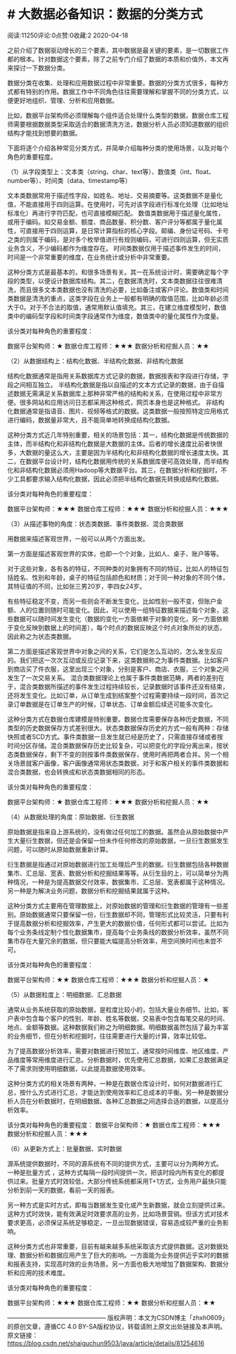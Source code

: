 # # 大数据必备知识：数据的分类方式
阅读:11250评论:0点赞:0收藏:2 2020-04-18

之前介绍了数据驱动增长的三个要素，其中数据是最关键的要素，是一切数据工作都的根本。针对数据这个要素，除了之前专门介绍了数据的本质和价值外，本文再来探讨一下数据分类。

数据分类在收集、处理和应用数据过程中非常重要。数据的分类方式很多，每种方式都有特别的作用。数据工作中不同角色往往需要理解和掌握不同的分类方式，以便更好地组织、管理、分析和应用数据。

比如，数据平台架构师必须理解每个组件适合处理什么类型的数据，数据仓库工程师需要根据数据类型采取适合的数据清洗方法，数据分析人员必须知道数据的组织结构才能找到想要的数据。

下面将逐个介绍各种常见分类方式，并简单介绍每种分类的使用场景，以及对每个角色的重要程度。

（1）从字段类型上：文本类（string、char、text等）、数值类（int、float、number等）、时间类（data、timestamp等）

文本类数据常用于描述性字段，如姓名、地址、交易摘要等。这类数据不是量化值，不能直接用于四则运算。在使用时，可先对该字段进行标准化处理（比如地址标准化）再进行字符匹配，也可直接模糊匹配。
数值类数据用于描述量化属性，或用于编码。如交易金额、额度、商品数量、积分数、客户评分等都属于量化属性，可直接用于四则运算，是日常计算指标的核心字段。邮编、身份证号码、卡号之类的则属于编码，是对多个枚举值进行有规则编码，可进行四则运算，但无实质业务含义，不少编码都作为维度存在。
时间类数据仅用于描述事件发生的时间，时间是一个非常重要的维度，在业务统计或分析中非常重要。

这种分类方式是最基本的，和很多场景有关。其一在系统设计时，需要确定每个字段的类型，以便设计数据库结构。其二，在数据清洗时，文本类数据往往很难清洗，而且很多文本类数据也没有清洗的必要，比如备注或客户评论。数值类和时间类数据是清洗的重点，这类字段在业务上一般都有明确的取值范围，比如年龄必须大于0。对于不合法的取值，通常用默认值填充。其三，在建立维度模型时，数值类中的编码型字段和时间类字段通常作为维度，数值类中的量化属性作为度量。

该分类对每种角色的重要程度：

数据平台架构师：★
数据仓库工程师：★★★
数据分析和挖掘人员：★★

（2）从数据结构上：结构化数据、半结构化数据、非结构化数据

结构化数据通常是指用关系数据库方式记录的数据，数据按表和字段进行存储，字段之间相互独立。
半结构化数据是指以自描述的文本方式记录的数据，由于自描述数据无需满足关系数据库上那种非常严格的结构和关系，在使用过程中非常方便。很多网站和应用访问日志都采用这种格式，网页本身也是这种格式。
非结构化数据通常是指语音、图片、视频等格式的数据。这类数据一般按照特定应用格式进行编码，数据量非常大，且不能简单地转换成结构化数据。

这种分类方式近几年特别重要，相关的场景包括：其一，结构化数据是传统数据的主体，而半结构化和非结构化数据是大数据的主体。后者的增长速度比前者快很多，大数据的量这么大，主要是因为半结构化和非结构化数据的增长速度太快。其二，在数据平台设计时，结构化数据用传统的关系数据库便可高效处理，而半结构化和非结构化数据必须用Hadoop等大数据平台。其三，在数据分析和挖掘时，不少工具都要求输入结构化数据，因此必须把半结构化数据先转换成结构化数据。

该分类对每种角色的重要程度：

数据平台架构师：★★★
数据仓库工程师：★★★
数据分析和挖掘人员：★★★

（3）从描述事物的角度：状态类数据、事件类数据、混合类数据

用数据来描述客观世界，一般可以从两个方面出发。

第一方面是描述客观世界的实体，也即一个个对象，比如人、桌子、账户等等。

对于这些对象，各有各的特征，不同种类的对象拥有不同的特征，比如人的特征包括姓名、性别和年龄，桌子的特征包括颜色和材质；对于同一种对象的不同个体，其特征值的不同，比如张三男20岁，李四女24岁。

有些特征稳定不变，而另一些则会不断发生变化，比如性别一般不变，但账户金额、人的位置则随时可能变化。因此，可以使用一组特征数据来描述每个对象，这些数据可以随时间发生变化（数据的变化一方面依赖于对象的变化，另一方面依赖于变化反映到数据上的时间差），每个时点的数据反映这个时点对象所处的状态，因此称之为状态类数据。

第二方面是描述客观世界中对象之间的关系，它们是怎么互动的，怎么发生反应的。我们把这一次次互动或反应记录下来，这类数据称之为事件类数据。比如客户到商店买了件衣服，这里出现三个对象，分别是客户、商店、衣服，三个对象之间发生了一次交易关系。
混合类数据理论上也属于事件类数据范畴，两者的差别在于，混合类数据所描述的事件发生过程持续较长，记录数据时该事件还没有结束，还将发生变化。比如订单，从订单生成到结案整个过程需要持续一段时间，首次记录订单数据是在订单生产的时候，订单状态、订单金额后续还可能多次变化。

这种分类方式在数据仓库建模是特别重要。数据仓库需要保存各种历史数据，不同类型的历史数据保存方式差别很大。状态类数据保存历史的方式一般有两种：存储快照或者SCD方式。事件类数据一旦发生就已经是历史了，只需直接存储或者按时间分区存储。混合类数据保存历史比较复杂，可以把变化的字段分离出来，按状态类数据保存，剩下不变的则按事件类数据保存，使用时再把两者合并。另一个相关场景就客户画像，客户画像通常用状态类数据，对于和客户相关的事件类数据和混合类数据，也会转换成和状态类数据相同的形态。

该分类对每种角色的重要程度：

数据平台架构师：★
数据仓库工程师：★★★
数据分析和挖掘人员：★★

（4）从数据处理的角度：原始数据、衍生数据

原始数据是指来自上游系统的，没有做过任何加工的数据。虽然会从原始数据中产生大量衍生数据，但还是会保留一份未作任何修改的原始数据，一旦衍生数据发生问题，可以随时从原始数据重新计算。

衍生数据是指通过对原始数据进行加工处理后产生的数据。衍生数据包括各种数据集市、汇总层、宽表、数据分析和挖掘结果等等。从衍生目的上，可以简单分为两种情况，一种是为提高数据交付效率，数据集市、汇总层、宽表都属于这种情况。另一种是为解决业务问题，数据分析和挖掘结果就属于这种。

这种分类方式主要用在管理数据上，对原始数据的管理和衍生数据的管理有一些差别。原始数据通常只要保留一份，衍生数据却不同，管理形式比较灵活，只要有利于提高数据分析和挖掘效率，产生更大的数据价值，任何形式都可以尝试。比如为每个业务条线定制个性化数据集市，提高每个业务条线的数据分析效率，虽然不同集市存在大量冗余的数据，但只要能大幅提高分析效率，用空间换时间也未尝不可。

该分类对每种角色的重要程度：

数据平台架构师：★★
数据仓库工程师：★★★
数据分析和挖掘人员：★

（5）从数据粒度上：明细数据、汇总数据

通常从业务系统获取的原始数据，是粒度比较小的，包括大量业务细节。比如，客户表中包含每个客户的性别、年龄、姓名等数据，交易表中包含每笔交易的时间、地点、金额等数据。这种数据我们称之为明细数据。明细数据虽然包括了最为丰富的业务细节，但在分析和挖掘时，往往需要进行大量的计算，效率比较低。

为了提高数据分析效率，需要对数据进行预加工，通常按时间维度、地区维度、产品维度等常用维度进行汇总。分析数据时，优先使用汇总数据，如果汇总数据满足不了需求则使用明细数据，以此提高数据使用效率。

这种分类方式的相关场景有两种，一种是在数据仓库设计时，如何对数据进行汇总，按什么方式进行汇总，才能达到使用效率和汇总成本的平衡。另一种是数据分析人员在分析数据时，在明细数据、各种汇总数据之间选择合适的数据，以提高分析效率。

该分类对每种角色的重要程度：
数据平台架构师：★
数据仓库工程师：★★★
数据分析和挖掘人员：★★★

（6）从更新方式上：批量数据、实时数据

源系统提供数据时，不同的源系统有不同的提供方式，主要可以分为两种方式。 一种是批量方式 ，这种方式每隔一段时间提供一次，把该时段内所有变化的都提供过来。批量方式时效较低，大部分传统系统都采用T+1方式，业务用户最快只能分析到前一天的数据，看前一天的报表。

另一种方式是实时方式，即每当数据发生变化或产生新数据，就会立刻提供过来。这种方式时效快，能有效满足时效要求高的业务，比如场景营销。但该方式对技术要求更高，必须保证系统足够稳定，一旦出现数据错误，容易造成较严重的业务影响。

这种分类方式也非常重要，目前有越来越多系统采取该方式提供数据。这对数据处理、数据分析和数据应用产生了巨大的影响。一方面能为业务提供近乎实时的数据和报表支持，实现高时效的业务场景。另一方面也极大地增加了数据架构、数据分析和应用的技术难度。

该分类对每种角色的重要程度：

数据平台架构师：★★★
数据仓库工程师：★★
数据分析和挖掘人员：★★

————————————————
版权声明：本文为CSDN博主「zhxh0609」的原创文章，遵循CC 4.0 BY-SA版权协议，转载请附上原文出处链接及本声明。
原文链接：https://blog.csdn.net/shaiguchun9503/java/article/details/81254616
